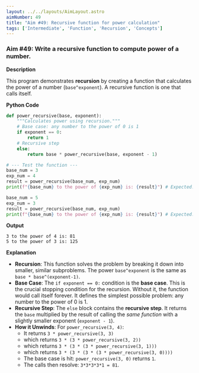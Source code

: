 ```yaml
---
layout: ../../layouts/AimLayout.astro
aimNumber: 49
title: "Aim #49: Recursive function for power calculation"
tags: ['Intermediate', 'Function', 'Recursion', 'Concepts']
---
```


### Aim #49: Write a recursive function to compute power of a number.

**Description**

This program demonstrates **recursion** by creating a function that calculates the power of a number (`base^exponent`). A recursive function is one that calls itself.

**Python Code**

```python
def power_recursive(base, exponent):
    """Calculates power using recursion."""
    # Base case: any number to the power of 0 is 1
    if exponent == 0:
        return 1
    # Recursive step
    else:
        return base * power_recursive(base, exponent - 1)

# --- Test the function ---
base_num = 3
exp_num = 4
result = power_recursive(base_num, exp_num)
print(f"{base_num} to the power of {exp_num} is: {result}") # Expected: 3 * 3 * 3 * 3 = 81

base_num = 5
exp_num = 3
result = power_recursive(base_num, exp_num)
print(f"{base_num} to the power of {exp_num} is: {result}") # Expected: 5 * 5 * 5 = 125
```

**Output**

```text
3 to the power of 4 is: 81
5 to the power of 3 is: 125
```

**Explanation**

- **Recursion**: This function solves the problem by breaking it down into smaller, similar subproblems. The power `base^exponent` is the same as `base * base^(exponent-1)`.
- **Base Case**: The `if exponent == 0:` condition is the **base case**. This is the crucial stopping condition for the recursion. Without it, the function would call itself forever. It defines the simplest possible problem: any number to the power of 0 is 1.
- **Recursive Step**: The `else` block contains the **recursive step**. It returns the `base` multiplied by the result of calling the *same function* with a slightly smaller exponent (`exponent - 1`).
- **How it Unwinds**: For `power_recursive(3, 4)`:
    - It returns `3 * power_recursive(3, 3)`
    - which returns `3 * (3 * power_recursive(3, 2))`
    - which returns `3 * (3 * (3 * power_recursive(3, 1)))`
    - which returns `3 * (3 * (3 * (3 * power_recursive(3, 0))))`
    - The base case is hit: `power_recursive(3, 0)` returns `1`.
    - The calls then resolve: `3*3*3*3*1 = 81`.
